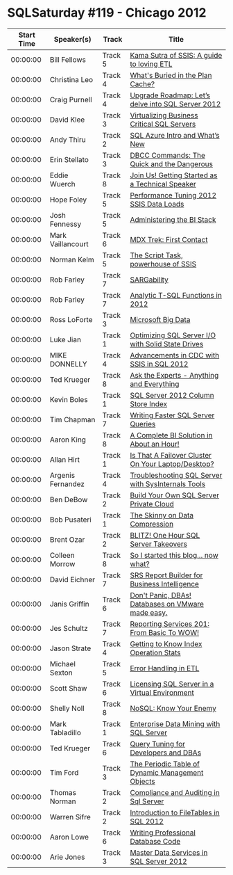 # SQLSaturday #119 - Chicago 2012
Start Time|Speaker(s)|Track|Title
---|---|---|---
00:00:00|Bill Fellows|Track 5|[Kama Sutra of SSIS: A guide to loving ETL](10421.md)
00:00:00|Christina Leo|Track 4|[What's Buried in the Plan Cache?](11598.md)
00:00:00|Craig Purnell|Track 4|[Upgrade Roadmap: Let’s delve into SQL Server 2012 ](12018.md)
00:00:00|David Klee|Track 3|[Virtualizing Business Critical SQL Servers](13260.md)
00:00:00|Andy Thiru|Track 2|[SQL Azure Intro and What’s New](13901.md)
00:00:00|Erin Stellato|Track 3|[DBCC Commands: The Quick and the Dangerous](13944.md)
00:00:00|Eddie Wuerch|Track 8 |[Join Us! Getting Started as a Technical Speaker](14050.md)
00:00:00|Hope Foley|Track 5|[Performance Tuning 2012 SSIS Data Loads](15013.md)
00:00:00|Josh Fennessy|Track 5|[Administering the BI Stack](16717.md)
00:00:00|Mark Vaillancourt|Track 6|[MDX Trek: First Contact](19641.md)
00:00:00|Norman Kelm|Track 5|[The Script Task, powerhouse of SSIS](21507.md)
00:00:00|Rob Farley|Track 7|[SARGability](23173.md)
00:00:00|Rob Farley|Track 7|[Analytic T-SQL Functions in 2012](23175.md)
00:00:00|Ross LoForte|Track 3|[Microsoft Big Data](23452.md)
00:00:00|Luke Jian|Track 1|[Optimizing SQL Server I/O with Solid State Drives](24316.md)
00:00:00|MIKE DONNELLY|Track 4|[Advancements in CDC with SSIS in SQL 2012](24971.md)
00:00:00|Ted Krueger|Track 8 |[Ask the Experts - Anything and Everything](26063.md)
00:00:00|Kevin Boles|Track 1|[SQL Server 2012 Column Store Index](26341.md)
00:00:00|Tim Chapman|Track 7|[Writing Faster SQL Server Queries](26751.md)
00:00:00|Aaron King|Track 8 |[A Complete BI Solution in About an Hour! ](28567.md)
00:00:00|Allan Hirt|Track 1|[Is That A Failover Cluster On Your Laptop/Desktop?](28616.md)
00:00:00|Argenis Fernandez|Track 4|[Troubleshooting SQL Server with SysInternals Tools](28794.md)
00:00:00|Ben DeBow|Track 2|[Build Your Own SQL Server Private Cloud](28999.md)
00:00:00|Bob Pusateri|Track 1|[The Skinny on Data Compression](29121.md)
00:00:00|Brent Ozar|Track 2|[BLITZ! One Hour SQL Server Takeovers](29205.md)
00:00:00|Colleen Morrow|Track 8 |[So I started this blog... now what?](29590.md)
00:00:00|David Eichner|Track 7|[SRS Report Builder for Business Intelligence](29782.md)
00:00:00|Janis Griffin|Track 6|[Don't Panic, DBAs!  Databases on VMware made easy.](30484.md)
00:00:00|Jes Schultz|Track 7|[Reporting Services 201: From Basic To WOW!](30787.md)
00:00:00|Jason Strate|Track 4|[Getting to Know Index Operation Stats](31134.md)
00:00:00|Michael Sexton|Track 5|[Error Handling in ETL](31841.md)
00:00:00|Scott Shaw|Track 6|[Licensing SQL Server in a Virtual Environment](32803.md)
00:00:00|Shelly Noll|Track 8 |[NoSQL: Know Your Enemy](32918.md)
00:00:00|Mark Tabladillo|Track 1|[Enterprise Data Mining with SQL Server](33091.md)
00:00:00|Ted Krueger|Track 6|[Query Tuning for Developers and DBAs](33344.md)
00:00:00|Tim Ford|Track 3|[The Periodic Table of Dynamic Management Objects](33671.md)
00:00:00|Thomas Norman|Track 2|[Compliance and Auditing in Sql Server](33710.md)
00:00:00|Warren Sifre|Track 2|[Introduction to FileTables in SQL 2012](33854.md)
00:00:00|Aaron Lowe|Track 6|[Writing Professional Database Code](8896.md)
00:00:00|Arie Jones|Track 3|[Master Data Services in SQL Server 2012](9811.md)
